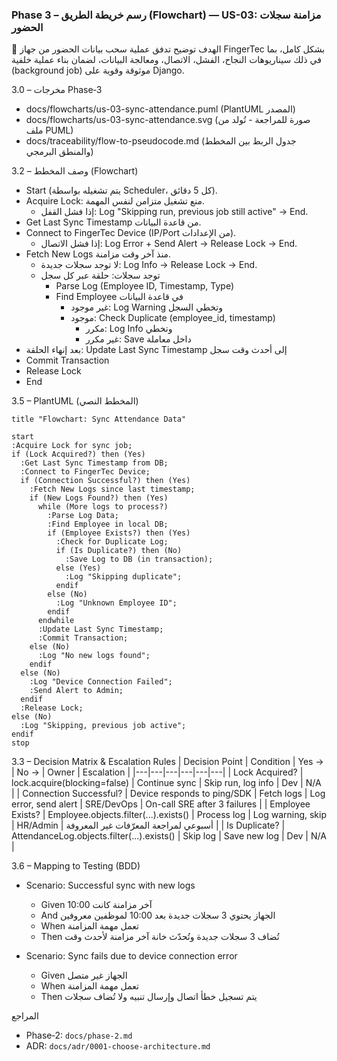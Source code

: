### Phase 3 – رسم خريطة الطريق (Flowchart) — US-03: مزامنة سجلات الحضور

🎯 الهدف
توضيح تدفق عملية سحب بيانات الحضور من جهاز FingerTec بشكل كامل، بما في ذلك سيناريوهات النجاح، الفشل، الاتصال، ومعالجة البيانات، لضمان بناء عملية خلفية (background job) موثوقة وقوية على Django.

3.0 – مخرجات Phase‑3
- docs/flowcharts/us-03-sync-attendance.puml (PlantUML المصدر)
- docs/flowcharts/us-03-sync-attendance.svg (صورة للمراجعة - تُولد من ملف PUML)
- docs/traceability/flow-to-pseudocode.md (جدول الربط بين المخطط والمنطق البرمجي)

3.2 – وصف المخطط (Flowchart)
- Start (يتم تشغيله بواسطة Scheduler، كل 5 دقائق).
- Acquire Lock: منع تشغيل متزامن لنفس المهمة.
  - إذا فشل القفل: Log "Skipping run, previous job still active" → End.
- Get Last Sync Timestamp من قاعدة البيانات.
- Connect to FingerTec Device (IP/Port من الإعدادات).
  - إذا فشل الاتصال: Log Error + Send Alert → Release Lock → End.
- Fetch New Logs منذ آخر وقت مزامنة.
  - لا توجد سجلات جديدة: Log Info → Release Lock → End.
  - توجد سجلات: حلقة عبر كل سجل
    - Parse Log (Employee ID, Timestamp, Type)
    - Find Employee في قاعدة البيانات
      - غير موجود: Log Warning وتخطي السجل
      - موجود: Check Duplicate (employee_id, timestamp)
        - مكرر: Log Info وتخطي
        - غير مكرر: Save داخل معاملة
- بعد إنهاء الحلقة: Update Last Sync Timestamp إلى أحدث وقت سجل
- Commit Transaction
- Release Lock
- End

3.5 – PlantUML (المخطط النصي)
```plantuml
title "Flowchart: Sync Attendance Data"

start
:Acquire Lock for sync job;
if (Lock Acquired?) then (Yes)
  :Get Last Sync Timestamp from DB;
  :Connect to FingerTec Device;
  if (Connection Successful?) then (Yes)
    :Fetch New Logs since last timestamp;
    if (New Logs Found?) then (Yes)
      while (More logs to process?)
        :Parse Log Data;
        :Find Employee in local DB;
        if (Employee Exists?) then (Yes)
          :Check for Duplicate Log;
          if (Is Duplicate?) then (No)
            :Save Log to DB (in transaction);
          else (Yes)
            :Log "Skipping duplicate";
          endif
        else (No)
          :Log "Unknown Employee ID";
        endif
      endwhile
      :Update Last Sync Timestamp;
      :Commit Transaction;
    else (No)
      :Log "No new logs found";
    endif
  else (No)
    :Log "Device Connection Failed";
    :Send Alert to Admin;
  endif
  :Release Lock;
else (No)
  :Log "Skipping, previous job active";
endif
stop
```

3.3 – Decision Matrix & Escalation Rules
| Decision Point | Condition | Yes → | No → | Owner | Escalation |
|---|---|---|---|---|---|
| Lock Acquired? | lock.acquire(blocking=false) | Continue sync | Skip run, log info | Dev | N/A |
| Connection Successful? | Device responds to ping/SDK | Fetch logs | Log error, send alert | SRE/DevOps | On-call SRE after 3 failures |
| Employee Exists? | Employee.objects.filter(...).exists() | Process log | Log warning, skip | HR/Admin | أسبوعي لمراجعة المعرّفات غير المعروفة |
| Is Duplicate? | AttendanceLog.objects.filter(...).exists() | Skip log | Save new log | Dev | N/A |

3.6 – Mapping to Testing (BDD)
- Scenario: Successful sync with new logs
  - Given آخر مزامنة كانت 10:00
  - And الجهاز يحتوي 3 سجلات جديدة بعد 10:00 لموظفين معروفين
  - When تعمل مهمة المزامنة
  - Then تُضاف 3 سجلات جديدة وتُحدّث خانة آخر مزامنة لأحدث وقت

- Scenario: Sync fails due to device connection error
  - Given الجهاز غير متصل
  - When تعمل مهمة المزامنة
  - Then يتم تسجيل خطأ اتصال وإرسال تنبيه ولا تُضاف سجلات

المراجع
- Phase‑2: `docs/phase-2.md`
- ADR: `docs/adr/0001-choose-architecture.md`